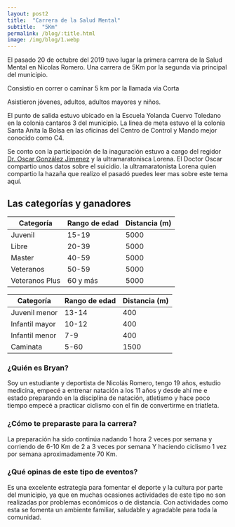 ```yaml
---
layout: post2
title:  "Carrera de la Salud Mental"
subtitle:  "5Km"
permalink: /blog/:title.html
image: /img/blog/1.webp
---
```


El pasado 20 de octubre del 2019 tuvo lugar la primera carrera de la Salud Mental en Nicolas Romero. Una carrera de 5Km por la segunda via principal del municipio.

Consistio en correr o caminar 5 km por la llamada via Corta

Asistieron jóvenes, adultos, adultos mayores y niños.

El punto de salida estuvo ubicado en la Escuela Yolanda Cuervo Toledano en la colonia cantaros 3 del municipio. La linea de meta estuvo el la colonia Santa Anita la Bolsa en las oficinas del Centro de Control y Mando mejor conocido como C4.

Se conto con la participación de la inaguración estuvo a cargo del regidor [Dr. Oscar González Jimenez]() y la ultramaratonisca Lorena. El Doctor Oscar compartio unos datos sobre el suicidio.
la ultramaratonista Lorena quien compartio la hazaña que realizo el pasadó puedes leer mas sobre este tema aquí.

## Las categorías y ganadores

| Categoría  | Rango de edad | Distancia (m)|
| ---------- | ------------- | -------------|
|Juvenil     |     15-19     |         5000 |
|Libre       |     20-39     |         5000 |
|Master      |     40-59     |         5000 |
|Veteranos   |     50-59     |         5000 |
|Veteranos Plus|   60 y más  |         5000 |

| Categoría    |Rango de edad | Distancia (m)|
| ----------   | -------------| -------------|
|Juvenil menor |    13-14     |          400 |
|Infantil mayor|    10-12     |          400 |
|Infantil menor|      7-9     |          400 |
|Caminata      |      5-60    |         1500 |


### ¿Quién es Bryan?

Soy un estudiante y deportista de Nicolás Romero, tengo 19 años, estudio medicina, empecé a entrenar natación a los 11 años y desde ahí me e estado preparando en la disciplina de natación, atletismo y hace poco tiempo empecé a practicar ciclismo con el fin de convertirme en triatleta.

### ¿Cómo te preparaste para la carrera?

La preparación ha sido continúa nadando 1 hora 2 veces por semana y corriendo de 6-10 Km de 2 a 3 veces por semana Y haciendo ciclismo 1 vez por semana aproximadamente 70 Km.

### ¿Qué opinas de este tipo de eventos?

Es una excelente estrategia para fomentar el deporte y la cultura por parte del municipio, ya que en muchas ocasiones actividades de este tipo no son realizadas por problemas económicos o de distancia. Con actividades como esta se fomenta un ambiente familiar, saludable y agradable para toda la comunidad.
